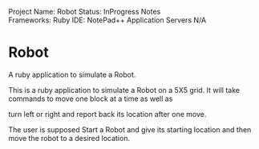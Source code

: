Project Name:		Robot
Status:			InProgress
Notes			
Frameworks:		Ruby
IDE:			NotePad++
Application Servers	N/A

Robot
=====

A ruby application to simulate a Robot.

This is a ruby application to simulate a Robot on a 5X5 grid. It will take commands to move one block at a time as well as 

turn left or right and report back its location after one move. 

The user is supposed Start a Robot and give its starting location and then move the robot to a desired location.
